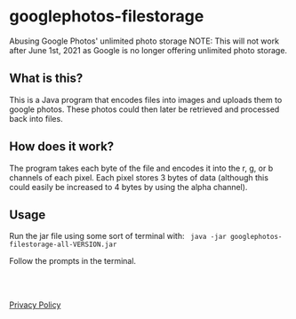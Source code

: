 # googlephotos-filestorage
Abusing Google Photos' unlimited photo storage
NOTE: This will not work after June 1st, 2021 as Google is no longer offering unlimited photo storage.

## What is this?

This is a Java program that encodes files into images and uploads them to google photos. These photos could then later be retrieved and processed back into files.

## How does it work?

The program takes each byte of the file and encodes it into the r, g, or b channels of each pixel. Each pixel stores 3 bytes of data (although this could easily be increased to 4 bytes by using the alpha channel).

## Usage

Run the jar file using some sort of terminal with:
``` java -jar googlephotos-filestorage-all-VERSION.jar```

Follow the prompts in the terminal.

<br><br>

[Privacy Policy](https://jakebacker.com/googlephotos-filestorage/privacy.html)
